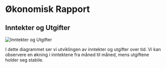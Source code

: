 # Økonomisk Rapport

## Inntekter og Utgifter

![Inntekter og Utgifter](images/inntekter_utgifter.png)

I dette diagrammet ser vi utviklingen av inntekter og utgifter over tid. Vi kan observere en økning i inntektene fra måned til måned, mens utgiftene holder seg stabile.